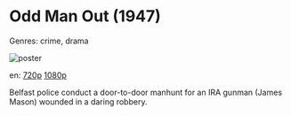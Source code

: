 # Odd Man Out (1947)

Genres: crime, drama

![poster](http://image.tmdb.org/t/p/w500/sp0RvgdBDgCBdZVwa8IUsU22UCU.jpg)

en:
  [720p](magnet:?xt=urn:btih:BD3C6DDAD439A06C5AF07C928A1E00FF1AF9DF4E&tr=udp://glotorrents.pw:6969/announce&tr=udp://tracker.opentrackr.org:1337/announce&tr=udp://torrent.gresille.org:80/announce&tr=udp://tracker.openbittorrent.com:80&tr=udp://tracker.coppersurfer.tk:6969&tr=udp://tracker.leechers-paradise.org:6969&tr=udp://p4p.arenabg.ch:1337&tr=udp://tracker.internetwarriors.net:1337)
  [1080p](magnet:?xt=urn:btih:534F6ED8783F18C316F1F64498E94B163771459C&tr=udp://glotorrents.pw:6969/announce&tr=udp://tracker.opentrackr.org:1337/announce&tr=udp://torrent.gresille.org:80/announce&tr=udp://tracker.openbittorrent.com:80&tr=udp://tracker.coppersurfer.tk:6969&tr=udp://tracker.leechers-paradise.org:6969&tr=udp://p4p.arenabg.ch:1337&tr=udp://tracker.internetwarriors.net:1337)
  


Belfast police conduct a door-to-door manhunt for an IRA gunman (James Mason) wounded in a daring robbery.